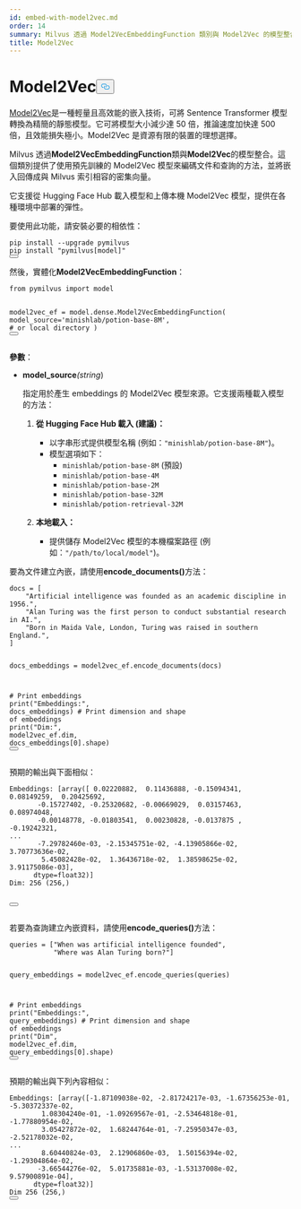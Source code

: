 ```yaml
---
id: embed-with-model2vec.md
order: 14
summary: Milvus 透過 Model2VecEmbeddingFunction 類別與 Model2Vec 的模型整合。
title: Model2Vec
---
```

<h1 id="Model2Vec" class="common-anchor-header">Model2Vec<button data-href="#Model2Vec" class="anchor-icon" translate="no">
      <svg translate="no"
        aria-hidden="true"
        focusable="false"
        height="20"
        version="1.1"
        viewBox="0 0 16 16"
        width="16"
      >
        <path
          fill="#0092E4"
          fill-rule="evenodd"
          d="M4 9h1v1H4c-1.5 0-3-1.69-3-3.5S2.55 3 4 3h4c1.45 0 3 1.69 3 3.5 0 1.41-.91 2.72-2 3.25V8.59c.58-.45 1-1.27 1-2.09C10 5.22 8.98 4 8 4H4c-.98 0-2 1.22-2 2.5S3 9 4 9zm9-3h-1v1h1c1 0 2 1.22 2 2.5S13.98 12 13 12H9c-.98 0-2-1.22-2-2.5 0-.83.42-1.64 1-2.09V6.25c-1.09.53-2 1.84-2 3.25C6 11.31 7.55 13 9 13h4c1.45 0 3-1.69 3-3.5S14.5 6 13 6z"
        ></path>
      </svg>
    </button></h1><p><a href="https://github.com/MinishLab/model2vec">Model2Vec</a>是一種輕量且高效能的嵌入技術，可將 Sentence Transformer 模型轉換為精簡的靜態模型。它可將模型大小減少達 50 倍，推論速度加快達 500 倍，且效能損失極小。Model2Vec 是資源有限的裝置的理想選擇。</p>
<p>Milvus 透過<strong>Model2VecEmbeddingFunction</strong>類與<strong>Model2Vec</strong>的模型整合。這個類別提供了使用預先訓練的 Model2Vec 模型來編碼文件和查詢的方法，並將嵌入回傳成與 Milvus 索引相容的密集向量。</p>
<p>它支援從 Hugging Face Hub 載入模型和上傳本機 Model2Vec 模型，提供在各種環境中部署的彈性。</p>
<p>要使用此功能，請安裝必要的相依性：</p>
<pre><code translate="no" class="language-bash">pip install --upgrade pymilvus
pip install <span class="hljs-string">&quot;pymilvus[model]&quot;</span>
<button class="copy-code-btn"></button></code></pre>
<p>然後，實體化<strong>Model2VecEmbeddingFunction</strong>：</p>
<pre><code translate="no" class="language-python"><span class="hljs-keyword">from</span> pymilvus <span class="hljs-keyword">import</span> model

model2vec_ef = model.dense.Model2VecEmbeddingFunction(
    model_source=<span class="hljs-string">&#x27;minishlab/potion-base-8M&#x27;</span>, <span class="hljs-comment"># or local directory</span>
)
<button class="copy-code-btn"></button></code></pre>
<p><strong>參數</strong>：</p>
<ul>
<li><p><strong>model_source</strong><em>(string</em>)</p>
<p>指定用於產生 embeddings 的 Model2Vec 模型來源。它支援兩種載入模型的方法：</p>
<ol>
<li><p><strong>從 Hugging Face Hub 載入 (建議)：</strong></p>
<ul>
<li>以字串形式提供模型名稱 (例如：<code translate="no">&quot;minishlab/potion-base-8M&quot;</code>)。</li>
<li>模型選項如下：<ul>
<li><code translate="no">minishlab/potion-base-8M</code> (預設)</li>
<li><code translate="no">minishlab/potion-base-4M</code></li>
<li><code translate="no">minishlab/potion-base-2M</code></li>
<li><code translate="no">minishlab/potion-base-32M</code></li>
<li><code translate="no">minishlab/potion-retrieval-32M</code></li>
</ul></li>
</ul></li>
<li><p><strong>本地載入：</strong></p>
<ul>
<li>提供儲存 Model2Vec 模型的本機檔案路徑 (例如：<code translate="no">&quot;/path/to/local/model&quot;</code>)。</li>
</ul></li>
</ol></li>
</ul>
<p>要為文件建立內嵌，請使用<strong>encode_documents()</strong>方法：</p>
<pre><code translate="no" class="language-python">docs = [
    <span class="hljs-string">&quot;Artificial intelligence was founded as an academic discipline in 1956.&quot;</span>,
    <span class="hljs-string">&quot;Alan Turing was the first person to conduct substantial research in AI.&quot;</span>,
    <span class="hljs-string">&quot;Born in Maida Vale, London, Turing was raised in southern England.&quot;</span>,
]

docs_embeddings = model2vec_ef.encode_documents(docs)

<span class="hljs-comment"># Print embeddings</span>
<span class="hljs-built_in">print</span>(<span class="hljs-string">&quot;Embeddings:&quot;</span>, docs_embeddings)
<span class="hljs-comment"># Print dimension and shape of embeddings</span>
<span class="hljs-built_in">print</span>(<span class="hljs-string">&quot;Dim:&quot;</span>, model2vec_ef.dim, docs_embeddings[<span class="hljs-number">0</span>].shape)
<button class="copy-code-btn"></button></code></pre>
<p>預期的輸出與下面相似：</p>
<pre><code translate="no" class="language-python">Embeddings: [array([ <span class="hljs-number">0.02220882</span>,  <span class="hljs-number">0.11436888</span>, -<span class="hljs-number">0.15094341</span>,  <span class="hljs-number">0.08149259</span>,  <span class="hljs-number">0.20425692</span>,
       -<span class="hljs-number">0.15727402</span>, -<span class="hljs-number">0.25320682</span>, -<span class="hljs-number">0.00669029</span>,  <span class="hljs-number">0.03157463</span>,  <span class="hljs-number">0.08974048</span>,
       -<span class="hljs-number">0.00148778</span>, -<span class="hljs-number">0.01803541</span>,  <span class="hljs-number">0.00230828</span>, -<span class="hljs-number">0.0137875</span> , -<span class="hljs-number">0.19242321</span>,
...
       -<span class="hljs-number">7.29782460e-03</span>, -<span class="hljs-number">2.15345751e-02</span>, -<span class="hljs-number">4.13905866e-02</span>,  <span class="hljs-number">3.70773636e-02</span>,
        <span class="hljs-number">5.45082428e-02</span>,  <span class="hljs-number">1.36436718e-02</span>,  <span class="hljs-number">1.38598625e-02</span>,  <span class="hljs-number">3.91175086e-03</span>],
      dtype=float32)]
Dim: <span class="hljs-number">256</span> (<span class="hljs-number">256</span>,)

<button class="copy-code-btn"></button></code></pre>
<p>若要為查詢建立內嵌資料，請使用<strong>encode_queries()</strong>方法：</p>
<pre><code translate="no" class="language-python">queries = [<span class="hljs-string">&quot;When was artificial intelligence founded&quot;</span>, 
           <span class="hljs-string">&quot;Where was Alan Turing born?&quot;</span>]

query_embeddings = model2vec_ef.encode_queries(queries)

<span class="hljs-comment"># Print embeddings</span>
<span class="hljs-built_in">print</span>(<span class="hljs-string">&quot;Embeddings:&quot;</span>, query_embeddings)
<span class="hljs-comment"># Print dimension and shape of embeddings</span>
<span class="hljs-built_in">print</span>(<span class="hljs-string">&quot;Dim&quot;</span>, model2vec_ef.dim, query_embeddings[<span class="hljs-number">0</span>].shape)
<button class="copy-code-btn"></button></code></pre>
<p>預期的輸出與下列內容相似：</p>
<pre><code translate="no" class="language-python">Embeddings: [array([-<span class="hljs-number">1.87109038e-02</span>, -<span class="hljs-number">2.81724217e-03</span>, -<span class="hljs-number">1.67356253e-01</span>, -<span class="hljs-number">5.30372337e-02</span>,
        <span class="hljs-number">1.08304240e-01</span>, -<span class="hljs-number">1.09269567e-01</span>, -<span class="hljs-number">2.53464818e-01</span>, -<span class="hljs-number">1.77880954e-02</span>,
        <span class="hljs-number">3.05427872e-02</span>,  <span class="hljs-number">1.68244764e-01</span>, -<span class="hljs-number">7.25950347e-03</span>, -<span class="hljs-number">2.52178032e-02</span>,
...
        <span class="hljs-number">8.60440824e-03</span>,  <span class="hljs-number">2.12906860e-03</span>,  <span class="hljs-number">1.50156394e-02</span>, -<span class="hljs-number">1.29304864e-02</span>,
       -<span class="hljs-number">3.66544276e-02</span>,  <span class="hljs-number">5.01735881e-03</span>, -<span class="hljs-number">1.53137008e-02</span>,  <span class="hljs-number">9.57900891e-04</span>],
      dtype=float32)]
Dim <span class="hljs-number">256</span> (<span class="hljs-number">256</span>,)
<button class="copy-code-btn"></button></code></pre>

